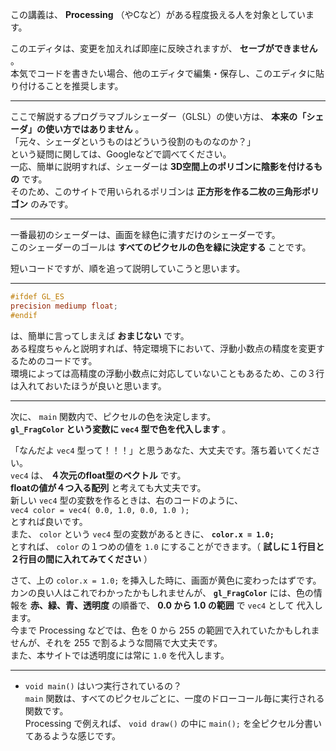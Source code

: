 この講義は、 **Processing** （やCなど）がある程度扱える人を対象としています。  

このエディタは、変更を加えれば即座に反映されますが、 **セーブができません** 。  
本気でコードを書きたい場合、他のエディタで編集・保存し、このエディタに貼り付けることを推奨します。  

---

ここで解説するプログラマブルシェーダー（GLSL）の使い方は、 **本来の「シェーダ」の使い方ではありません** 。  
「元々、シェーダというものはどういう役割のものなのか？」  
という疑問に関しては、Googleなどで調べてください。  
一応、簡単に説明すれば、シェーダーは **3D空間上のポリゴンに陰影を付けるもの** です。  
そのため、このサイトで用いられるポリゴンは **正方形を作る二枚の三角形ポリゴン** のみです。

---

一番最初のシェーダーは、画面を緑色に潰すだけのシェーダーです。  
このシェーダーのゴールは **すべてのピクセルの色を緑に決定する** ことです。  

短いコードですが、順を追って説明していこうと思います。

---

```glsl
#ifdef GL_ES
precision mediump float;
#endif
```

は、簡単に言ってしまえば **おまじない** です。  
ある程度ちゃんと説明すれば、特定環境下において、浮動小数点の精度を変更するためのコードです。  
環境によっては高精度の浮動小数点に対応していないこともあるため、この３行は入れておいたほうが良いと思います。

---

次に、 `main` 関数内で、ピクセルの色を決定します。  
**`gl_FragColor` という変数に `vec4` 型で色を代入します** 。  

「なんだよ `vec4` 型って！！！」と思うあなた、大丈夫です。落ち着いてください。  
`vec4` は、 **４次元のfloat型のベクトル** です。  
**floatの値が４つ入る配列** と考えても大丈夫です。  
新しい `vec4` 型の変数を作るときは、右のコードのように、  
`vec4 color = vec4( 0.0, 1.0, 0.0, 1.0 );`  
とすれば良いです。  
また、 `color` という `vec4` 型の変数があるときに、
**`color.x = 1.0;`**  
とすれば、 `color` の１つめの値を `1.0` にすることができます。（ **試しに１行目と２行目の間に入れてみてください** ）  

さて、上の `color.x = 1.0;` を挿入した時に、画面が黄色に変わったはずです。  
カンの良い人はこれでわかったかもしれませんが、 **`gl_FragColor`** には、色の情報を **赤、緑、青、透明度** の順番で、 **0.0 から 1.0 の範囲** で `vec4` として 代入します。  
今まで Processing などでは、色を 0 から 255 の範囲で入れていたかもしれませんが、それを 255 で割るような間隔で大丈夫です。  
また、本サイトでは透明度には常に `1.0` を代入します。

---

- `void main()` はいつ実行されているの？  
`main` 関数は、すべてのピクセルごとに、一度のドローコール毎に実行される関数です。  
Processing で例えれば、 `void draw()` の中に `main();` を全ピクセル分書いてあるような感じです。  
